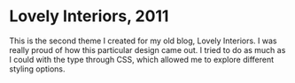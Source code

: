 # Lovely Interiors, 2011
This is the second theme I created for my old blog, Lovely Interiors. I was really proud of how this particular design came out. I tried to do as much as I could with the type through CSS, which allowed me to explore different styling options.
